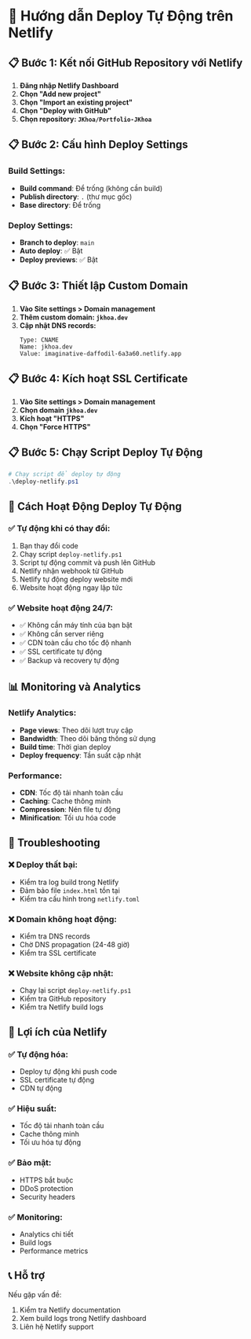 # 🚀 Hướng dẫn Deploy Tự Động trên Netlify

## 📋 Bước 1: Kết nối GitHub Repository với Netlify

1. **Đăng nhập Netlify Dashboard**
2. **Chọn "Add new project"**
3. **Chọn "Import an existing project"**
4. **Chọn "Deploy with GitHub"**
5. **Chọn repository: `JKhoa/Portfolio-JKhoa`**

## 📋 Bước 2: Cấu hình Deploy Settings

### Build Settings:
- **Build command**: Để trống (không cần build)
- **Publish directory**: `.` (thư mục gốc)
- **Base directory**: Để trống

### Deploy Settings:
- **Branch to deploy**: `main`
- **Auto deploy**: ✅ Bật
- **Deploy previews**: ✅ Bật

## 📋 Bước 3: Thiết lập Custom Domain

1. **Vào Site settings > Domain management**
2. **Thêm custom domain: `jkhoa.dev`**
3. **Cập nhật DNS records:**
   ```
   Type: CNAME
   Name: jkhoa.dev
   Value: imaginative-daffodil-6a3a60.netlify.app
   ```

## 📋 Bước 4: Kích hoạt SSL Certificate

1. **Vào Site settings > Domain management**
2. **Chọn domain `jkhoa.dev`**
3. **Kích hoạt "HTTPS"**
4. **Chọn "Force HTTPS"**

## 📋 Bước 5: Chạy Script Deploy Tự Động

```powershell
# Chạy script để deploy tự động
.\deploy-netlify.ps1
```

## 🔄 Cách Hoạt Động Deploy Tự Động

### ✅ **Tự động khi có thay đổi:**
1. Bạn thay đổi code
2. Chạy script `deploy-netlify.ps1`
3. Script tự động commit và push lên GitHub
4. Netlify nhận webhook từ GitHub
5. Netlify tự động deploy website mới
6. Website hoạt động ngay lập tức

### ✅ **Website hoạt động 24/7:**
- ✅ Không cần máy tính của bạn bật
- ✅ Không cần server riêng
- ✅ CDN toàn cầu cho tốc độ nhanh
- ✅ SSL certificate tự động
- ✅ Backup và recovery tự động

## 📊 Monitoring và Analytics

### Netlify Analytics:
- **Page views**: Theo dõi lượt truy cập
- **Bandwidth**: Theo dõi băng thông sử dụng
- **Build time**: Thời gian deploy
- **Deploy frequency**: Tần suất cập nhật

### Performance:
- **CDN**: Tốc độ tải nhanh toàn cầu
- **Caching**: Cache thông minh
- **Compression**: Nén file tự động
- **Minification**: Tối ưu hóa code

## 🔧 Troubleshooting

### ❌ Deploy thất bại:
- Kiểm tra log build trong Netlify
- Đảm bảo file `index.html` tồn tại
- Kiểm tra cấu hình trong `netlify.toml`

### ❌ Domain không hoạt động:
- Kiểm tra DNS records
- Chờ DNS propagation (24-48 giờ)
- Kiểm tra SSL certificate

### ❌ Website không cập nhật:
- Chạy lại script `deploy-netlify.ps1`
- Kiểm tra GitHub repository
- Kiểm tra Netlify build logs

## 🎯 Lợi ích của Netlify

### ✅ **Tự động hóa:**
- Deploy tự động khi push code
- SSL certificate tự động
- CDN tự động

### ✅ **Hiệu suất:**
- Tốc độ tải nhanh toàn cầu
- Cache thông minh
- Tối ưu hóa tự động

### ✅ **Bảo mật:**
- HTTPS bắt buộc
- DDoS protection
- Security headers

### ✅ **Monitoring:**
- Analytics chi tiết
- Build logs
- Performance metrics

## 📞 Hỗ trợ

Nếu gặp vấn đề:
1. Kiểm tra Netlify documentation
2. Xem build logs trong Netlify dashboard
3. Liên hệ Netlify support 